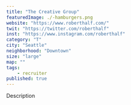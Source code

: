 ```yaml
---
title: "The Creative Group"
featuredImage: ./-hamburgers.png
website: "https://www.roberthalf.com/"
twit: "https://twitter.com/roberthalf"
inst: "https://www.instagram.com/roberthalf"
category: "T"
city: "Seattle"
neighborhood: "Downtown"
size: "large"
map: ""
tags:
    - recruiter
published: true
---
```


Description
